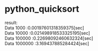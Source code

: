 # python_quicksort
result:  
Data 1000 :0.00197601318359375[sec]  
Data 10000 :0.021498918533325195[sec]  
Data 100000 :0.22698092460632324[sec]  
Data 1000000 :3.169437885284424[sec]  
